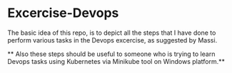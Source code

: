 # Excercise-Devops

The basic idea of this repo, is to depict all the steps that I have done to perform various tasks in the Devops excercise, 
as suggested by Massi.

** Also these steps should be useful to someone who is trying to learn Devops tasks using Kubernetes via Minikube tool on Windows platform.**

